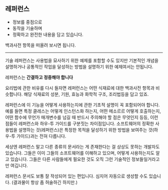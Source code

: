 ## 레퍼런스

- 정보를 중점으로
- 동작을 기술하며
- 정확하고 완전한 내용을 담고 있습니다.

백과사전 항목을 떠올려 보시면 됩니다.

---

기술 레퍼런스는 사용법을 묘사하기 위한 예제를 포함할 수도 있지만 기본적인 개념을 설명하거나 공통적인 작업을 달성하는 방법을 설명하기 위한 예제여서는 안됩니다.

레퍼런스는 **간결하고 정중해야 합니다**

요리법에 관한 비유를 다시 들자면 레퍼런스는 어떤 식재료에 대한 백과사전 항목과 비슷합니다. 해당 식재료의 성분, 기원, 효능과 화학적 구조, 조리법등을 담고 있죠.

레퍼런스에 이 기능을 어떻게 사용하는지에 관한 기초적 설명이 꼭 포함되어야 합니다. 예를 들면 특정 클레스는 어떻게 인스턴스화 하는지, 어떤 메소르르 어떻게 호출하는지, 어떤 함수에 무언가 매개변수를 넘길 때 반드시 주의해야 할 점은 무엇인지 등등, 이런 점들이 레퍼런스와 하우-투 가이드를 구분짓는 차이점입니다. 소프트웨어의 정확한 사용법을 설명하는 것(레퍼런스)은 특정한 목적을 달성하기 위한 방법을 보여주는 것(하우-투 가이드)과는 전혀 다릅니다.

세상엔 레퍼런스 말고 다른 종류의 문서라는 게 존재한다는 걸 상상도 못하는 개발자도 있습니다. 그들은 이미 그들의 소프트웨어를 이해하고 있으며, 어떻게 사용하는지도 알고 있습니다. 그들은 다른 사람들에게 필요한 것도 오직 그런 기술적인 정보들일거라고만 여깁니다.

레퍼런스 문서도 보통 잘 작성되어 있는 편입니다. 심지어 자동으로 생성할 수도 있습니다. (결과물이 항상 좀 허술하긴 하지만.)